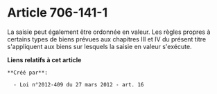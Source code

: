 # Article 706-141-1

La saisie peut également être ordonnée en valeur. Les règles propres à certains types de biens prévues aux chapitres III et
IV du présent titre s'appliquent aux biens sur lesquels la saisie en valeur s'exécute.

**Liens relatifs à cet article**

	**Créé par**:

	  - Loi n°2012-409 du 27 mars 2012 - art. 16
